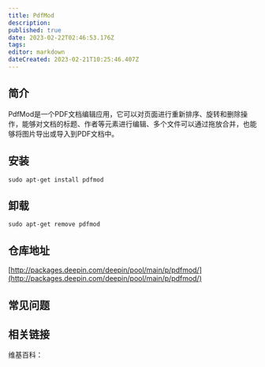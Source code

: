```yaml
---
title: PdfMod
description: 
published: true
date: 2023-02-22T02:46:53.176Z
tags: 
editor: markdown
dateCreated: 2023-02-21T10:25:46.407Z
---
```


## 简介

PdfMod是一个PDF文档编辑应用，它可以对页面进行重新排序、旋转和删除操作，能够对文档的标题、作者等元素进行编辑、多个文件可以通过拖放合并，也能够将图片导出或导入到PDF文档中。

## 安装

`sudo apt-get install pdfmod`

## 卸载

`sudo apt-get remove pdfmod`

## 仓库地址

[http://packages.deepin.com/deepin/pool/main/p/pdfmod/](http://packages.deepin.com/deepin/pool/main/p/pdfmod/)

## 常见问题

## 相关链接

维基百科：
